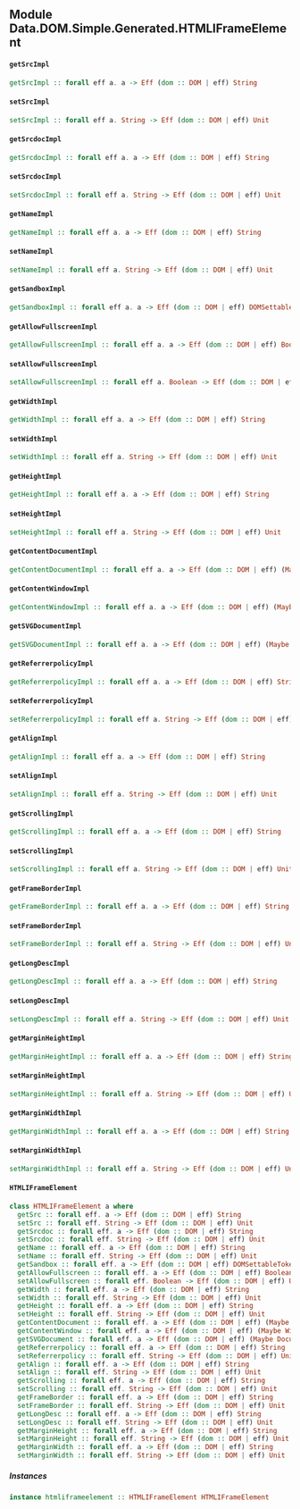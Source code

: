 ## Module Data.DOM.Simple.Generated.HTMLIFrameElement

#### `getSrcImpl`

``` purescript
getSrcImpl :: forall eff a. a -> Eff (dom :: DOM | eff) String
```

#### `setSrcImpl`

``` purescript
setSrcImpl :: forall eff a. String -> Eff (dom :: DOM | eff) Unit
```

#### `getSrcdocImpl`

``` purescript
getSrcdocImpl :: forall eff a. a -> Eff (dom :: DOM | eff) String
```

#### `setSrcdocImpl`

``` purescript
setSrcdocImpl :: forall eff a. String -> Eff (dom :: DOM | eff) Unit
```

#### `getNameImpl`

``` purescript
getNameImpl :: forall eff a. a -> Eff (dom :: DOM | eff) String
```

#### `setNameImpl`

``` purescript
setNameImpl :: forall eff a. String -> Eff (dom :: DOM | eff) Unit
```

#### `getSandboxImpl`

``` purescript
getSandboxImpl :: forall eff a. a -> Eff (dom :: DOM | eff) DOMSettableTokenList
```

#### `getAllowFullscreenImpl`

``` purescript
getAllowFullscreenImpl :: forall eff a. a -> Eff (dom :: DOM | eff) Boolean
```

#### `setAllowFullscreenImpl`

``` purescript
setAllowFullscreenImpl :: forall eff a. Boolean -> Eff (dom :: DOM | eff) Unit
```

#### `getWidthImpl`

``` purescript
getWidthImpl :: forall eff a. a -> Eff (dom :: DOM | eff) String
```

#### `setWidthImpl`

``` purescript
setWidthImpl :: forall eff a. String -> Eff (dom :: DOM | eff) Unit
```

#### `getHeightImpl`

``` purescript
getHeightImpl :: forall eff a. a -> Eff (dom :: DOM | eff) String
```

#### `setHeightImpl`

``` purescript
setHeightImpl :: forall eff a. String -> Eff (dom :: DOM | eff) Unit
```

#### `getContentDocumentImpl`

``` purescript
getContentDocumentImpl :: forall eff a. a -> Eff (dom :: DOM | eff) (Maybe Document)
```

#### `getContentWindowImpl`

``` purescript
getContentWindowImpl :: forall eff a. a -> Eff (dom :: DOM | eff) (Maybe Window)
```

#### `getSVGDocumentImpl`

``` purescript
getSVGDocumentImpl :: forall eff a. a -> Eff (dom :: DOM | eff) (Maybe Document)
```

#### `getReferrerpolicyImpl`

``` purescript
getReferrerpolicyImpl :: forall eff a. a -> Eff (dom :: DOM | eff) String
```

#### `setReferrerpolicyImpl`

``` purescript
setReferrerpolicyImpl :: forall eff a. String -> Eff (dom :: DOM | eff) Unit
```

#### `getAlignImpl`

``` purescript
getAlignImpl :: forall eff a. a -> Eff (dom :: DOM | eff) String
```

#### `setAlignImpl`

``` purescript
setAlignImpl :: forall eff a. String -> Eff (dom :: DOM | eff) Unit
```

#### `getScrollingImpl`

``` purescript
getScrollingImpl :: forall eff a. a -> Eff (dom :: DOM | eff) String
```

#### `setScrollingImpl`

``` purescript
setScrollingImpl :: forall eff a. String -> Eff (dom :: DOM | eff) Unit
```

#### `getFrameBorderImpl`

``` purescript
getFrameBorderImpl :: forall eff a. a -> Eff (dom :: DOM | eff) String
```

#### `setFrameBorderImpl`

``` purescript
setFrameBorderImpl :: forall eff a. String -> Eff (dom :: DOM | eff) Unit
```

#### `getLongDescImpl`

``` purescript
getLongDescImpl :: forall eff a. a -> Eff (dom :: DOM | eff) String
```

#### `setLongDescImpl`

``` purescript
setLongDescImpl :: forall eff a. String -> Eff (dom :: DOM | eff) Unit
```

#### `getMarginHeightImpl`

``` purescript
getMarginHeightImpl :: forall eff a. a -> Eff (dom :: DOM | eff) String
```

#### `setMarginHeightImpl`

``` purescript
setMarginHeightImpl :: forall eff a. String -> Eff (dom :: DOM | eff) Unit
```

#### `getMarginWidthImpl`

``` purescript
getMarginWidthImpl :: forall eff a. a -> Eff (dom :: DOM | eff) String
```

#### `setMarginWidthImpl`

``` purescript
setMarginWidthImpl :: forall eff a. String -> Eff (dom :: DOM | eff) Unit
```

#### `HTMLIFrameElement`

``` purescript
class HTMLIFrameElement a where
  getSrc :: forall eff. a -> Eff (dom :: DOM | eff) String
  setSrc :: forall eff. String -> Eff (dom :: DOM | eff) Unit
  getSrcdoc :: forall eff. a -> Eff (dom :: DOM | eff) String
  setSrcdoc :: forall eff. String -> Eff (dom :: DOM | eff) Unit
  getName :: forall eff. a -> Eff (dom :: DOM | eff) String
  setName :: forall eff. String -> Eff (dom :: DOM | eff) Unit
  getSandbox :: forall eff. a -> Eff (dom :: DOM | eff) DOMSettableTokenList
  getAllowFullscreen :: forall eff. a -> Eff (dom :: DOM | eff) Boolean
  setAllowFullscreen :: forall eff. Boolean -> Eff (dom :: DOM | eff) Unit
  getWidth :: forall eff. a -> Eff (dom :: DOM | eff) String
  setWidth :: forall eff. String -> Eff (dom :: DOM | eff) Unit
  getHeight :: forall eff. a -> Eff (dom :: DOM | eff) String
  setHeight :: forall eff. String -> Eff (dom :: DOM | eff) Unit
  getContentDocument :: forall eff. a -> Eff (dom :: DOM | eff) (Maybe Document)
  getContentWindow :: forall eff. a -> Eff (dom :: DOM | eff) (Maybe Window)
  getSVGDocument :: forall eff. a -> Eff (dom :: DOM | eff) (Maybe Document)
  getReferrerpolicy :: forall eff. a -> Eff (dom :: DOM | eff) String
  setReferrerpolicy :: forall eff. String -> Eff (dom :: DOM | eff) Unit
  getAlign :: forall eff. a -> Eff (dom :: DOM | eff) String
  setAlign :: forall eff. String -> Eff (dom :: DOM | eff) Unit
  getScrolling :: forall eff. a -> Eff (dom :: DOM | eff) String
  setScrolling :: forall eff. String -> Eff (dom :: DOM | eff) Unit
  getFrameBorder :: forall eff. a -> Eff (dom :: DOM | eff) String
  setFrameBorder :: forall eff. String -> Eff (dom :: DOM | eff) Unit
  getLongDesc :: forall eff. a -> Eff (dom :: DOM | eff) String
  setLongDesc :: forall eff. String -> Eff (dom :: DOM | eff) Unit
  getMarginHeight :: forall eff. a -> Eff (dom :: DOM | eff) String
  setMarginHeight :: forall eff. String -> Eff (dom :: DOM | eff) Unit
  getMarginWidth :: forall eff. a -> Eff (dom :: DOM | eff) String
  setMarginWidth :: forall eff. String -> Eff (dom :: DOM | eff) Unit
```

##### Instances
``` purescript
instance htmliframeelement :: HTMLIFrameElement HTMLIFrameElement
```


